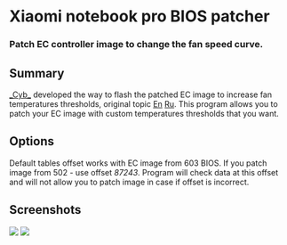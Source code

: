 # Xiaomi notebook pro BIOS patcher
### Patch EC controller image to change the fan speed curve. 

## Summary 
[\_Cyb\_](https://4pda.ru/forum/index.php?showuser=914121) developed the way to flash the patched EC image to increase fan temperatures thresholds, original topic [En](http://en.miui.com/forum.php?mod=redirect&goto=findpost&ptid=1551743&pid=29412725) [Ru](https://4pda.ru/forum/index.php?showtopic=843452&st=8800#entry76102206).
This program allows you to patch your EC image with custom temperatures thresholds that you want.

## Options
Default tables offset works with EC image from 603 BIOS. If you patch image from 502 - use offset _87243_. Program will check data at this offset and will not allow you to patch image in case if offset is incorrect.
 
## Screenshots
![](https://pp.userapi.com/c830509/v830509243/174eff/yuEuDo7XJPc.jpg)
![](https://pp.userapi.com/c830509/v830509207/18b2a3/EXqbyF0V8Is.jpg)

